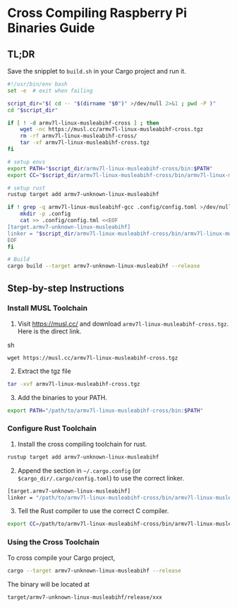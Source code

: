 # Cross Compiling Raspberry Pi Binaries Guide

## TL;DR

Save the snipplet to `build.sh` in your Cargo project and run it.

```sh
#!/usr/bin/env bash
set -e  # exit when failing

script_dir="$( cd -- "$(dirname "$0")" >/dev/null 2>&1 ; pwd -P )"
cd "$script_dir"

if [ ! -d armv7l-linux-musleabihf-cross ] ; then
    wget -nc https://musl.cc/armv7l-linux-musleabihf-cross.tgz
    rm -rf armv7l-linux-musleabihf-cross/
    tar -xf armv7l-linux-musleabihf-cross.tgz
fi

# setup envs
export PATH="$script_dir/armv7l-linux-musleabihf-cross/bin:$PATH"
export CC="$script_dir/armv7l-linux-musleabihf-cross/bin/armv7l-linux-musleabihf-gcc"

# setup rust
rustup target add armv7-unknown-linux-musleabihf

if ! grep -q armv7l-linux-musleabihf-gcc .config/config.toml >/dev/null 2>&1; then
    mkdir -p .config
    cat >> .config/config.tml <<EOF
[target.armv7-unknown-linux-musleabihf]
linker = "$script_dir/armv7l-linux-musleabihf-cross/bin/armv7l-linux-musleabihf-gcc"
EOF
fi

# Build
cargo build --target armv7-unknown-linux-musleabihf --release
```

## Step-by-step Instructions

### Install MUSL Toolchain

1. Visit https://musl.cc/ and download
`armv7l-linux-musleabihf-cross.tgz`. Here is the direct link.

sh
```
wget https://musl.cc/armv7l-linux-musleabihf-cross.tgz
```

2. Extract the tgz file

```sh
tar -xvf armv7l-linux-musleabihf-cross.tgz
```

3. Add the binaries to your PATH.

```sh
export PATH="/path/to/armv7l-linux-musleabihf-cross/bin:$PATH"
```

### Configure Rust Toolchain

1. Install the cross compiling toolchain for rust.

```sh
rustup target add armv7-unknown-linux-musleabihf
```

2. Append the section in `~/.cargo.config` (or `$cargo_dir/.cargo/config.toml`) to use the correct linker.

```sh
[target.armv7-unknown-linux-musleabihf]
linker = "/path/to/armv7l-linux-musleabihf-cross/bin/armv7l-linux-musleabihf-gcc"
```

3. Tell the Rust compiler to use the correct C compiler.

```sh
export CC=/path/to/armv7l-linux-musleabihf-cross/bin/armv7l-linux-musleabihf-gcc
```

### Using the Cross Toolchain

To cross compile your Cargo project,

```sh
cargo --target armv7-unknown-linux-musleabihf --release
```


The binary will be located at

```
target/armv7-unknown-linux-musleabihf/release/xxx
```
